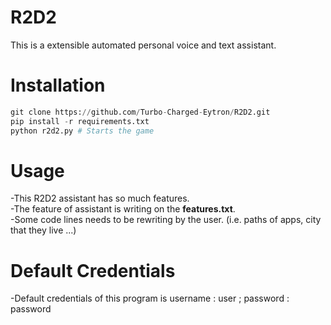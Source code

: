 # R2D2
This is a extensible automated personal voice and text assistant.

# Installation
```python
git clone https://github.com/Turbo-Charged-Eytron/R2D2.git
pip install -r requirements.txt
python r2d2.py # Starts the game
```
# Usage
-This R2D2 assistant has so much features.<br>
-The feature of assistant is writing on the __features.txt__.<br>
-Some code lines needs to be rewriting by the user. (i.e. paths of apps, city that they live ...)<br>

# Default Credentials
-Default credentials of this program is username : user ; password : password
